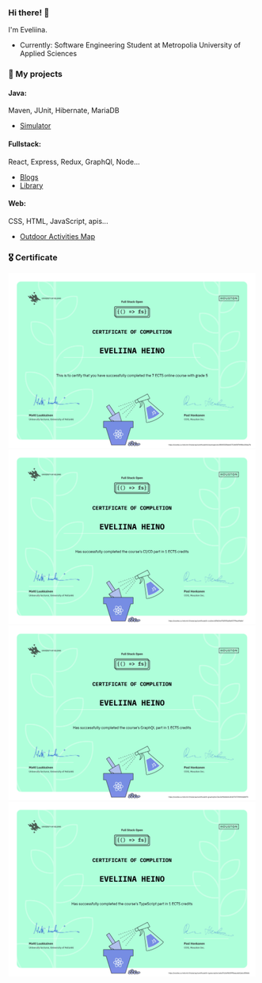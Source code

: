 ### Hi there! 👋

I'm Eveliina.

* Currently: Software Engineering Student at Metropolia University of Applied Sciences
### 📁 My projects

#### Java: <br>
Maven, JUnit, Hibernate, MariaDB
* [Simulator](https://github.com/eveliinah/simulator)

#### Fullstack: <br>
React, Express, Redux, GraphQl, Node...

* [Blogs](https://github.com/eveliinah/blogs-app)
* [Library](https://github.com/eveliinah/library-app)

#### Web: <br>
CSS, HTML, JavaScript, apis...
* [Outdoor Activities Map](https://github.com/eveliinah/outdoor-app)





### 🎖️ Certificate

<img src="certificate-fullstack.png" width="500">
<img src="certificate-cicd.png" width="500">
<img src="certificate-graphql.png" width="500">
<img src="certificate-typescript.png" width="500">


<!--
**eveliinah/eveliinah** is a ✨ _special_ ✨ repository because its `README.md` (this file) appears on your GitHub profile.

Here are some ideas to get you started:

- 🔭 I’m currently working on ...
- 🌱 I’m currently learning ...
- 👯 I’m looking to collaborate on ...
- 🤔 I’m looking for help with ...
- 💬 Ask me about ...
- 📫 How to reach me: ...
- 😄 Pronouns: ...
- ⚡ Fun fact: ...
-->
